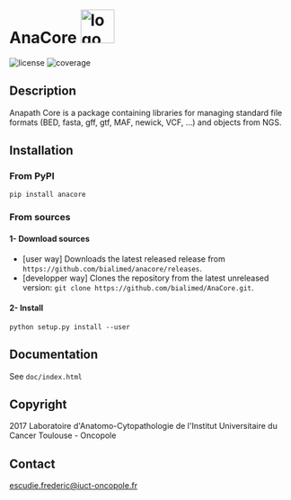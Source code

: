 # AnaCore <img src="doc/img/logo/anacore_logo_40deg.png" alt="logo" width=60 rotate="60"/>


![license](https://img.shields.io/badge/license-GPLv3-blue)
![coverage](https://img.shields.io/badge/coverage-%25-blue)

## Description
Anapath Core is a package containing libraries for managing standard file
formats (BED, fasta, gff, gtf, MAF, newick, VCF, ...) and objects from NGS.

## Installation
### From PyPI
`pip install anacore`

### From sources
#### 1- Download sources
* [user way] Downloads the latest released release from `https://github.com/bialimed/anacore/releases`.
* [developper way] Clones the repository from the latest unreleased version: `git clone https://github.com/bialimed/AnaCore.git`.

#### 2- Install
`python setup.py install --user`

## Documentation
See `doc/index.html`

## Copyright
2017 Laboratoire d'Anatomo-Cytopathologie de l'Institut Universitaire du Cancer
Toulouse - Oncopole

## Contact
escudie.frederic@iuct-oncopole.fr
